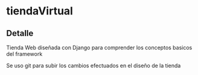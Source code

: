 # tiendaVirtual 

## Detalle

<p> Tienda Web diseñada con Django para comprender los conceptos basicos del framework </p>

<p> Se uso git para subir los cambios efectuados en el diseño de la tienda</p>
